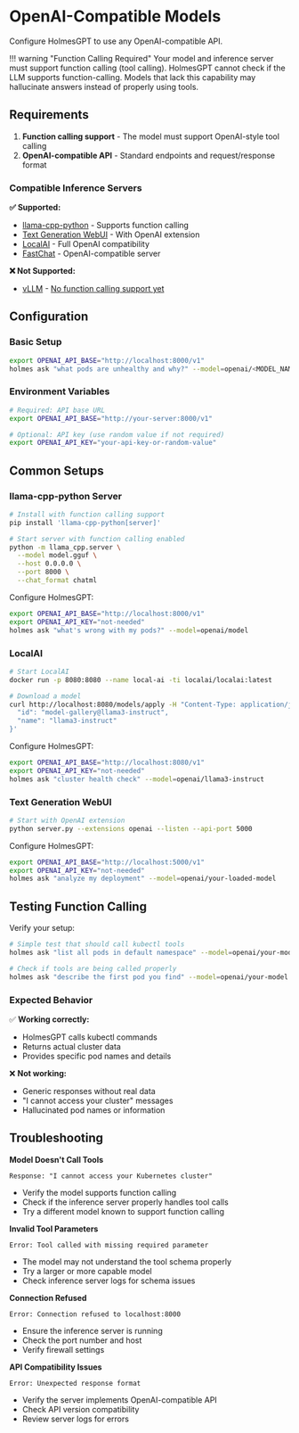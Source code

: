 # OpenAI-Compatible Models

Configure HolmesGPT to use any OpenAI-compatible API.

!!! warning "Function Calling Required"
    Your model and inference server must support function calling (tool calling). HolmesGPT cannot check if the LLM supports function-calling. Models that lack this capability may hallucinate answers instead of properly using tools.

## Requirements

1. **Function calling support** - The model must support OpenAI-style tool calling
2. **OpenAI-compatible API** - Standard endpoints and request/response format

### Compatible Inference Servers

**✅ Supported:**
- [llama-cpp-python](https://github.com/abetlen/llama-cpp-python) - Supports function calling
- [Text Generation WebUI](https://github.com/oobabooga/text-generation-webui) - With OpenAI extension
- [LocalAI](https://localai.io/) - Full OpenAI compatibility
- [FastChat](https://github.com/lm-sys/FastChat) - OpenAI-compatible server

**❌ Not Supported:**
- [vLLM](https://github.com/vllm-project/vllm) - [No function calling support yet](https://github.com/vllm-project/vllm/issues/1869)

## Configuration

### Basic Setup

```bash
export OPENAI_API_BASE="http://localhost:8000/v1"
holmes ask "what pods are unhealthy and why?" --model=openai/<MODEL_NAME> --api-key=<API_KEY>
```

### Environment Variables

```bash
# Required: API base URL
export OPENAI_API_BASE="http://your-server:8000/v1"

# Optional: API key (use random value if not required)
export OPENAI_API_KEY="your-api-key-or-random-value"
```

## Common Setups

### llama-cpp-python Server

```bash
# Install with function calling support
pip install 'llama-cpp-python[server]'

# Start server with function calling enabled
python -m llama_cpp.server \
  --model model.gguf \
  --host 0.0.0.0 \
  --port 8000 \
  --chat_format chatml
```

Configure HolmesGPT:

```bash
export OPENAI_API_BASE="http://localhost:8000/v1"
export OPENAI_API_KEY="not-needed"
holmes ask "what's wrong with my pods?" --model=openai/model
```

### LocalAI

```bash
# Start LocalAI
docker run -p 8080:8080 --name local-ai -ti localai/localai:latest

# Download a model
curl http://localhost:8080/models/apply -H "Content-Type: application/json" -d '{
  "id": "model-gallery@llama3-instruct",
  "name": "llama3-instruct"
}'
```

Configure HolmesGPT:

```bash
export OPENAI_API_BASE="http://localhost:8080/v1"
export OPENAI_API_KEY="not-needed"
holmes ask "cluster health check" --model=openai/llama3-instruct
```

### Text Generation WebUI

```bash
# Start with OpenAI extension
python server.py --extensions openai --listen --api-port 5000
```

Configure HolmesGPT:

```bash
export OPENAI_API_BASE="http://localhost:5000/v1"
export OPENAI_API_KEY="not-needed"
holmes ask "analyze my deployment" --model=openai/your-loaded-model
```

## Testing Function Calling

Verify your setup:

```bash
# Simple test that should call kubectl tools
holmes ask "list all pods in default namespace" --model=openai/your-model

# Check if tools are being called properly
holmes ask "describe the first pod you find" --model=openai/your-model
```

### Expected Behavior

✅ **Working correctly:**
- HolmesGPT calls kubectl commands
- Returns actual cluster data
- Provides specific pod names and details

❌ **Not working:**
- Generic responses without real data
- "I cannot access your cluster" messages
- Hallucinated pod names or information

## Troubleshooting

**Model Doesn't Call Tools**
```
Response: "I cannot access your Kubernetes cluster"
```
- Verify the model supports function calling
- Check if the inference server properly handles tool calls
- Try a different model known to support function calling

**Invalid Tool Parameters**
```
Error: Tool called with missing required parameter
```
- The model may not understand the tool schema properly
- Try a larger or more capable model
- Check inference server logs for schema issues

**Connection Refused**
```
Error: Connection refused to localhost:8000
```
- Ensure the inference server is running
- Check the port number and host
- Verify firewall settings

**API Compatibility Issues**
```
Error: Unexpected response format
```
- Verify the server implements OpenAI-compatible API
- Check API version compatibility
- Review server logs for errors
